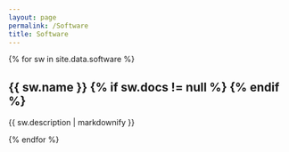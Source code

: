 ```yaml
---
layout: page
permalink: /Software
title: Software
---
```


{% for sw in site.data.software %}
  <h2>{{ sw.name }}
  <a href="{{ sw.url }}"><i class="fa fa-github fa-lg"></i></a>
  {% if sw.docs != null %}
    <a href="{{ sw.docs }}"><i class="fa fa-book fa-lg"></i></a>
  {% endif %}
  </h2>
  <p>{{ sw.description | markdownify }}</p>
{% endfor %}
